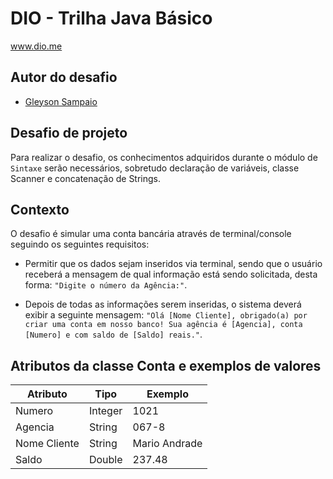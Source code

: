 # DIO - Trilha Java Básico
www.dio.me

## Autor do desafio
- [Gleyson Sampaio](https://github.com/glysns)

## Desafio de projeto
Para realizar o desafio, os conhecimentos adquiridos durante o módulo de `Sintaxe` serão necessários, sobretudo declaração de variáveis, classe Scanner e concatenação de Strings.

## Contexto
O desafio é simular uma conta bancária através de terminal/console seguindo os seguintes requisitos:

- Permitir que os dados sejam inseridos via terminal, sendo que o usuário receberá a mensagem de qual informação está sendo solicitada, desta forma: `"Digite o número da Agência:"`.

- Depois de todas as informações serem inseridas, o sistema deverá exibir a seguinte mensagem: `"Olá [Nome Cliente], obrigado(a) por criar uma conta em nosso banco! Sua agência é [Agencia], conta [Numero] e com saldo de [Saldo] reais."`.

## Atributos da classe Conta e exemplos de valores
| Atributo     | Tipo    | Exemplo       |
|--------------|---------|---------------|
| Numero       | Integer | 1021          |
| Agencia      | String  | 067-8         |
| Nome Cliente | String  | Mario Andrade |
| Saldo        | Double  | 237.48        |